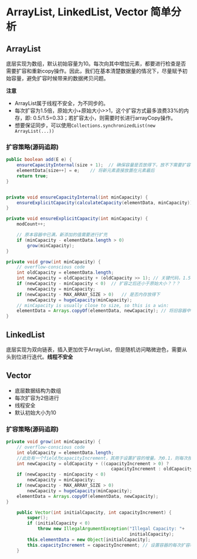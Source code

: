 # ArrayList, LinkedList, Vector 简单分析

## ArrayList

底层实现为数组，默认初始容量为10。每次向其中增加元素，都要进行检查是否需要扩容和重新copy操作。因此，我们在基本清楚数据量的情况下，尽量赋予初始容量，避免扩容时候带来的数据拷贝问题。

**注意** 

- ArrayList属于线程不安全，为不同步的。
- 每次扩容为1.5倍，原始大小+原始大小>>1，这个扩容方式最多浪费33%的内存，即: 0.5/1.5=0.33；若扩容太小，则需要时长进行arrayCopy操作。
- 想要保证同步，可以使用```Collections.synchronizedList(new ArrayList(...))```

### 扩容策略(源码追踪)
```java
public boolean add(E e) {
    ensureCapacityInternal(size + 1);  // 确保容量是否放得下，放不下需要扩容
    elementData[size++] = e;    // 将新元素直接放置在元素最后
    return true;
}


private void ensureCapacityInternal(int minCapacity) {
    ensureExplicitCapacity(calculateCapacity(elementData, minCapacity)); // 默认calculateCapacity计算出来的值为10，如果为第一次添加元素。否则为minCapacity的大小
}

private void ensureExplicitCapacity(int minCapacity) {
    modCount++;

    // 原本容器中已满，新添加的值需要进行扩充
    if (minCapacity - elementData.length > 0)
        grow(minCapacity);
}

private void grow(int minCapacity) {
    // overflow-conscious code
    int oldCapacity = elementData.length;
    int newCapacity = oldCapacity + (oldCapacity >> 1); // 关键代码，1.5倍扩容，计算得到新的大小
    if (newCapacity - minCapacity < 0)  // 扩容之后还小于原始大小？？？
        newCapacity = minCapacity;
    if (newCapacity - MAX_ARRAY_SIZE > 0)   // 是否内存放得下
        newCapacity = hugeCapacity(minCapacity);
    // minCapacity is usually close to size, so this is a win:
    elementData = Arrays.copyOf(elementData, newCapacity); // 将旧容器中的元素拷贝到新的容器中
}

```


## LinkedList

底层实现为双向链表，插入更加优于ArrayList，但是随机访问略微逊色，需要从头到位进行迭代。**线程不安全**

## Vector

- 底层数据结构为数组
- 每次扩容为2倍进行
- 线程安全
- 默认初始大小为10

### 扩容策略(源码追踪)

```java
private void grow(int minCapacity) {
    // overflow-conscious code
    int oldCapacity = elementData.length;
    //此处有一个field为capacityIncrement，其用于设置扩容的增量。为0.1，则每次按照1.1进行递增扩容；构建vector时便可以预设
    int newCapacity = oldCapacity + ((capacityIncrement > 0) ?
                                        capacityIncrement : oldCapacity); 
    if (newCapacity - minCapacity < 0)
        newCapacity = minCapacity;
    if (newCapacity - MAX_ARRAY_SIZE > 0)
        newCapacity = hugeCapacity(minCapacity);
    elementData = Arrays.copyOf(elementData, newCapacity);
}

    public Vector(int initialCapacity, int capacityIncrement) {
        super();
        if (initialCapacity < 0)
            throw new IllegalArgumentException("Illegal Capacity: "+
                                               initialCapacity);
        this.elementData = new Object[initialCapacity];
        this.capacityIncrement = capacityIncrement; // 设置容器的每次扩容增量
    }
```